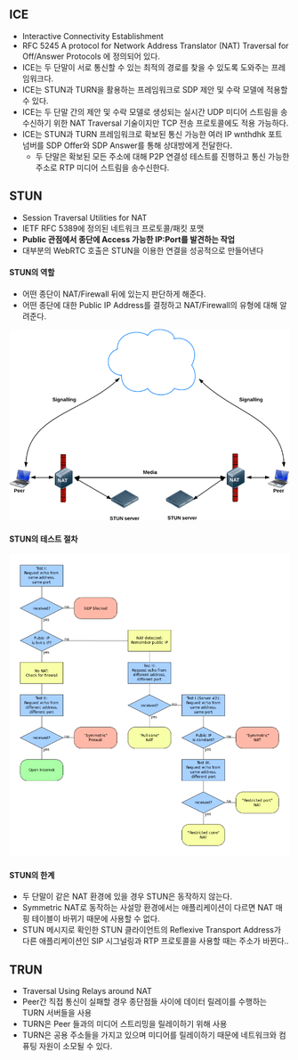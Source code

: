## ICE

- Interactive Connectivity Establishment
- RFC 5245 A protocol for Network Address Translator (NAT) Traversal for Off/Answer Protocols 에 정의되어 있다.
- ICE는 두 단말이 서로 통신할 수 있는 최적의 경로를 찾을 수 있도록 도와주는 프레임워크다.
- ICE는 STUN과 TURN을 활용하는 프레임워크로 SDP 제안 및 수락 모델에 적용할 수 있다.
- ICE는 두 단말 간의 제안 및 수락 모델로 생성되는 실시간 UDP 미디어 스트림을 송수신하기 위한 NAT Traversal 기술이지만 TCP 전송 프로토콜에도 적용 가능하다.
- ICE는 STUN과 TURN 프레임워크로 확보된 통신 가능한 여러 IP wnthdhk 포트 넘버를 SDP Offer와 SDP Answer를 통해 상대방에게 전달한다.
  - 두 단말은 확보된 모든 주소에 대해 P2P 연결성 테스트를 진행하고 통신 가능한 주소로 RTP 미디어 스트림을 송수신한다.





## STUN

- Session Traversal Utilities for NAT
- IETF RFC 5389에 정의된 네트워크 프로토콜/패킷 포맷
- **Public 관점에서 종단에 Access 가능한 IP:Port를 발견하는 작업**
- 대부분의 WebRTC 호출은 STUN을 이용한 연결을 성공적으로 만들어낸다

#### STUN의 역할

- 어떤 종단이 NAT/Firewall 뒤에 있는지 판단하게 해준다.
- 어떤 종단에 대한 Public IP Address를 결정하고 NAT/Firewall의 유형에 대해 알려준다.

![STUN](./images/01_1.png)



#### STUN의 테스트 절차

![STUN](./images/01_2.png)

#### STUN의 한계

- 두 단말이 같은 NAT 환경에 있을 경우 STUN은 동작하지 않는다.
- Symmetric NAT로 동작하는 사설망 환경에서는 애플리케이션이 다르면 NAT 매핑 테이블이 바뀌기 때문에 사용할 수 없다.
- STUN 메시지로 확인한 STUN 클라이언트의 Reflexive Transport Address가 다른 애플리케이션인 SIP 시그널링과 RTP 프로토콜을 사용할 때는 주소가 바뀐다..



## TRUN

- Traversal Using Relays around NAT
- Peer간 직접 통신이 실패할 경우 종단점들 사이에 데이터 릴레이를 수행하는 TURN 서버들을 사용
- TURN은 Peer 들과의 미디어 스트리밍을 릴레이하기 위해 사용
- TURN은 공용 주소들을 가지고 있으며 미디어를 릴레이하기 때문에 네트워크와 컴퓨팅 자원이 소모될 수 있다.

